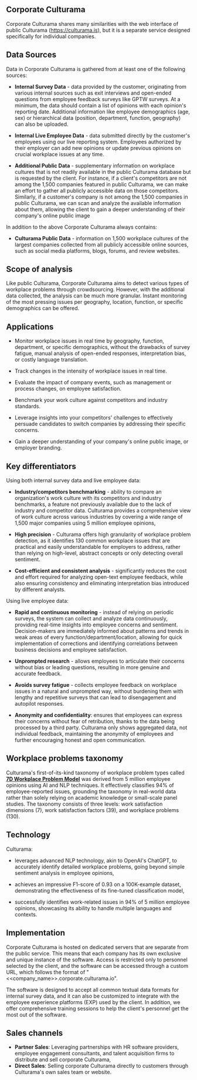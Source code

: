 ## Corporate Culturama

Corporate Culturama shares many similarities with the web interface of public Culturama (https://culturama.is), but it is a separate service designed specifically for individual companies.

## Data Sources 

Data in Corporate Culturama is gathered from at least one of the following sources:

 - __Internal Survey Data__ - data provided by the customer, originating from various internal sources such as exit interviews and open-ended questions from employee feedback surveys like GPTW surveys. At a minimum, the data should contain a list of opinions with each opinion's reporting date. Additional information like employee demographics (age, sex) or hierarchical data (position, department, function, geography) can also be uploaded.

 - __Internal Live Employee Data__ - data submitted directly by the customer's employees using our live reporting system. Employees authorized by their employer can add new opinions or update previous opinions on crucial workplace issues at any time.

 - __Additional Public Data__ - supplementary information on workplace cultures that is not readily available in the public Culturama database but is requested by the client. For instance, if a client's competitors are not among the 1,500 companies featured in public Culturama, we can make an effort to gather all publicly accessible data on those competitors. Similarly, if a customer's company is not among the 1,500 companies in public Culturama, we can scan and analyze the available information about them, allowing the client to gain a deeper understanding of their company's online public image

In addition to the above Corporate Culturama always contains: 

- __Culturama Public Data__ - information on 1,500 workplace cultures of the largest companies collected from all publicly accessible online sources, such as social media platforms, blogs, forums, and review websites.

## Scope of analysis

Like public Culturama, Corporate Culturama aims to detect various types of workplace problems through crowdsourcing. However, with the additional data collected, the analysis can be much more granular. Instant monitoring of the most pressing issues per geography, location, function, or specific demographics can be offered.

## Applications

 - Monitor workplace issues in real time by geography, function, department, or specific demographics, without the drawbacks of survey fatigue, manual analysis of open-ended responses, interpretation bias, or costly language translation.

 - Track changes in the intensity of workplace issues in real time.

 - Evaluate the impact of company events, such as management or process changes, on employee satisfaction.

 - Benchmark your work culture against competitors and industry standards.

 - Leverage insights into your competitors' challenges to effectively persuade candidates to switch companies by addressing their specific concerns.

 - Gain a deeper understanding of your company's online public image, or employer branding.

## Key differentiators

Using both internal survey data and live employee data:

 - __Industry/competitors benchmarking__ - ability to compare an organization's work culture with its competitors and industry benchmarks, a feature not previously available due to the lack of industry and competitor data. Culturama provides a comprehensive view of work culture across various industries by covering a wide range of 1,500 major companies using 5 million employee opinions, 

 - __High precision__ - Culturama offers high granularity of workplace problem detection, as it identifies 130 common workplace issues that are practical and easily understandable for employers to address, rather than relying on high-level, abstract concepts or only detecting overall sentiment.

 - __Cost-efficient and consistent analysis__ - significantly reduces the cost and effort required for analyzing open-text employee feedback, while also ensuring consistency and eliminating interpretation bias introduced by different analysts.

Using live employee data:

- __Rapid and continuous monitoring__ - instead of relying on periodic surveys, the system can collect and analyze data continuously, providing real-time insights into employee concerns and sentiment. Decision-makers are immediately informed about patterns and trends in weak areas of every function/department/location, allowing for quick implementation of corrections and identifying correlations between business decisions and employee satisfaction.

- __Unprompted research__ - allows employees to articulate their concerns without bias or leading questions, resulting in more genuine and accurate feedback.

 - __Avoids survey fatigue__ - collects employee feedback on workplace issues in a natural and unprompted way, without burdening them with lengthy and repetitive surveys that can lead to disengagement and autopilot responses.

- __Anonymity and confidentiality__: ensures that employees can express their concerns without fear of retribution, thanks to the data being processed by a third party. Culturama only shows aggregated data, not individual feedback, maintaining the anonymity of employees and further encouraging honest and open communication.

## Workplace problems taxonomy

Culturama's first-of-its-kind taxonomy of workplace problem types called [__7D Workplace Problem Model__](https://github.com/kirkofypsi/7DWorkProblemModel/blob/main/taxonomy.md) was derived from 5 million employee opinions using AI and NLP techniques. It effectively classifies 94% of employee-reported issues, grounding the taxonomy in real-world data rather than solely relying on academic knowledge or small-scale panel studies. The taxonomy consists of three levels: work satisfaction dimensions (7), work satisfaction factors (39), and workplace problems (130).

## Technology

Culturama: 

 - leverages advanced NLP technology, akin to OpenAI's ChatGPT, to accurately identify detailed workplace problems, going beyond simple sentiment analysis in employee opinions,

 - achieves an impressive F1-score of 0.93 on a 100K-example dataset, demonstrating the effectiveness of its fine-tuned classification model,

 - successfully identifies work-related issues in 94% of 5 million employee opinions, showcasing its ability to handle multiple languages and contexts.

## Implementation

Corporate Culturama is hosted on dedicated servers that are separate from the public service. This means that each company has its own exclusive and unique instance of the software. Access is restricted only to personnel selected by the client, and the software can be accessed through a custom URL, which follows the format of "<<company_name>>.corporate.culturama.io".

The software is designed to accept all common textual data formats for internal survey data, and it can also be customized to integrate with the employee experience platforms (EXP) used by the client. In addition, we offer comprehensive training sessions to help the client's personnel get the most out of the software.

## Sales channels

- __Partner Sales__: Leveraging partnerships with HR software providers, employee engagement consultants, and talent acquisition firms to distribute and sell corporate Culturama,
- __Direct Sales__: Selling corporate Culturama directly to customers through Culturama's own sales team or website.
